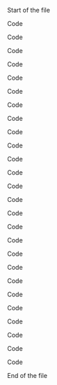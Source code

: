 Start of the file

Code

Code

Code

Code

Code

Code

Code

Code

Code

Code

Code

Code

Code

Code

Code

Code

Code

Code

Code

Code

Code

Code

Code

Code

Code

Code

End of the file

